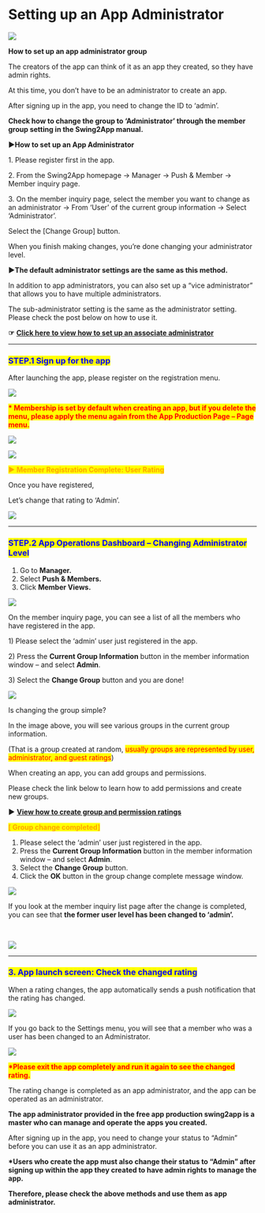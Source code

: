 # Setting up an App Administrator

![](https://support.swing2app.com/wp-content/uploads/2018/10/Switch\_admin.png)

**How to set up an app administrator group**

The creators of the app can think of it as an app they created, so they have admin rights.

At this time, you don’t have to be an administrator to create an app.&#x20;

After signing up in the app, you need to change the ID to ‘admin’.

**Check how to change the group to ‘Administrator’ through the member group setting in the Swing2App manual.**

**▶How to set up an App Administrator**

1\. Please register first in the app.

2\. From the Swing2App homepage → Manager → Push & Member → Member inquiry page.

3\. On the member inquiry page, select the member you want to change as an administrator → From ‘User’ of the current group information → Select ‘Administrator’.

Select the \[Change Group] button.

When you finish making changes, you’re done changing your administrator level.



**▶The default administrator settings are the same as this method.**

In addition to app administrators, you can also set up a “vice administrator” that allows you to have multiple administrators.

The sub-administrator setting is the same as the administrator setting. Please check the post below on how to use it.

**☞** [**Click here to view how to set up an associate administrator**](associate-administrator.md)

***

### <mark style="color:blue;">**STEP.1 Sign up for the app**</mark>

After launching the app, please register on the registration menu.

![](https://support.swing2app.com/wp-content/uploads/2018/10/Group-235@3x.png)

<mark style="color:red;">**\* Membership is set by default when creating an app, but if you delete the menu, please apply the menu again from the App Production Page – Page menu.**</mark>

![](https://wp.swing2app.co.kr/wp-content/uploads/2018/10/%ED%99%94%EC%82%B4%ED%91%9C-1.png)

![](https://support.swing2app.com/wp-content/uploads/2018/10/p21.png)

<mark style="color:orange;">**▶ Member Registration Complete: User Rating**</mark>

Once you have registered,&#x20;

Let’s change that rating to ‘Admin’.

![](https://support.swing2app.com/wp-content/uploads/2018/10/56@3x.png)

***

### <mark style="color:blue;">**STEP.2 App Operations Dashboard – Changing Administrator Level**</mark>

1. Go to **Manager.**&#x20;
2. Select **Push & Members.**
3. Click **Member Views.**

![](https://support.swing2app.com/wp-content/uploads/2018/10/p18.png)

On the member inquiry page, you can see a list of all the members who have registered in the app.

1\) Please select the ‘admin’ user just registered in the app.

2\) Press the **Current Group Information** button in the member information window – and select **Admin**.

3\) Select the **Change Group** button and you are done!

![](https://support.swing2app.com/wp-content/uploads/2018/10/push2-1.png)

Is changing the group simple?

In the image above, you will see various groups in the current group information.

(That is a group created at random, <mark style="color:red;">usually groups are represented by user, administrator, and guest ratings</mark>)

When creating an app, you can add groups and permissions.

Please check the link below to learn how to add permissions and create new groups.

**▶** [**View how to create group and permission ratings**](member-group.md)



<mark style="color:orange;">**\[ Group change completed]**</mark>

1. Please select the ‘admin’ user just registered in the app.
2. Press the **Current Group Information** button in the member information window – and select **Admin**.
3. Select the **Change Group** button.
4. Click the **OK** button in the group change complete message window.

![](https://support.swing2app.com/wp-content/uploads/2018/10/push1.png)

If you look at the member inquiry list page after the change is completed, you can see that **the former user level has been changed to ‘admin’.**

**​**

![](https://support.swing2app.com/wp-content/uploads/2018/10/Screenshot-2020-04-20-at-23.02.22.png)

****

### <mark style="color:blue;">**3. App launch screen: Check the changed rating**</mark>

When a rating changes, the app automatically sends a push notification that the rating has changed.

![](https://support.swing2app.com/wp-content/uploads/2018/10/54@3x.png)

If you go back to the Settings menu, you will see that a member who was a user has been changed to an Administrator.

![](https://support.swing2app.com/wp-content/uploads/2018/10/admin.png)

<mark style="color:red;">**\*Please exit the app completely and run it again to see the changed rating.**</mark>&#x20;

The rating change is completed as an app administrator, and the app can be operated as an administrator.



**The app administrator provided in the free app production swing2app is a master who can manage and operate the apps you created.**

After signing up in the app, you need to change your status to “Admin” before you can use it as an app administrator.

**\*Users who create the app must also change their status to “Admin” after signing up within the app they created to have admin rights to manage the app.**

**Therefore, please check the above methods and use them as app administrator.**

